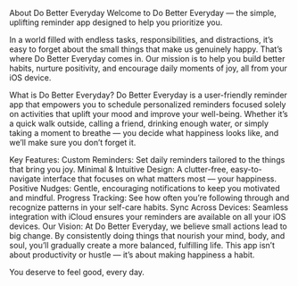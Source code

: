 About Do Better Everyday
Welcome to Do Better Everyday — the simple, uplifting reminder app designed to help you prioritize you.

In a world filled with endless tasks, responsibilities, and distractions, it’s easy to forget about the small things that make us genuinely happy. That’s where Do Better Everyday comes in. Our mission is to help you build better habits, nurture positivity, and encourage daily moments of joy, all from your iOS device.

What is Do Better Everyday?
Do Better Everyday is a user-friendly reminder app that empowers you to schedule personalized reminders focused solely on activities that uplift your mood and improve your well-being. Whether it’s a quick walk outside, calling a friend, drinking enough water, or simply taking a moment to breathe — you decide what happiness looks like, and we’ll make sure you don’t forget it.

Key Features:
Custom Reminders: Set daily reminders tailored to the things that bring you joy.
Minimal & Intuitive Design: A clutter-free, easy-to-navigate interface that focuses on what matters most — your happiness.
Positive Nudges: Gentle, encouraging notifications to keep you motivated and mindful.
Progress Tracking: See how often you’re following through and recognize patterns in your self-care habits.
Sync Across Devices: Seamless integration with iCloud ensures your reminders are available on all your iOS devices.
Our Vision:
At Do Better Everyday, we believe small actions lead to big change. By consistently doing things that nourish your mind, body, and soul, you’ll gradually create a more balanced, fulfilling life. This app isn’t about productivity or hustle — it’s about making happiness a habit.

You deserve to feel good, every day.

